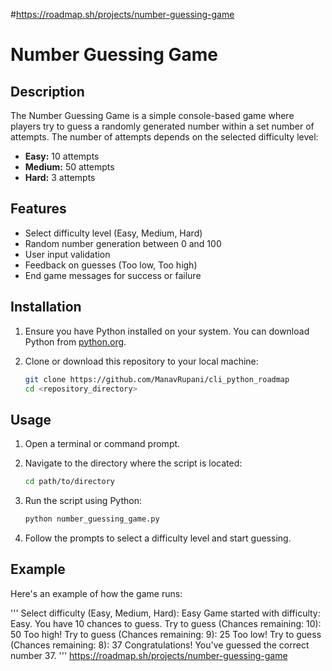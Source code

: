 #https://roadmap.sh/projects/number-guessing-game
# Number Guessing Game

## Description

The Number Guessing Game is a simple console-based game where players try to guess a randomly generated number within a set number of attempts. The number of attempts depends on the selected difficulty level:

- **Easy:** 10 attempts
- **Medium:** 50 attempts
- **Hard:** 3 attempts

## Features

- Select difficulty level (Easy, Medium, Hard)
- Random number generation between 0 and 100
- User input validation
- Feedback on guesses (Too low, Too high)
- End game messages for success or failure

## Installation

1. Ensure you have Python installed on your system. You can download Python from [python.org](https://www.python.org/).

2. Clone or download this repository to your local machine:

    ```bash
    git clone https://github.com/ManavRupani/cli_python_roadmap
    cd <repository_directory>
    ```

## Usage

1. Open a terminal or command prompt.

2. Navigate to the directory where the script is located:

    ```bash
    cd path/to/directory
    ```

3. Run the script using Python:

    ```bash
    python number_guessing_game.py
    ```

4. Follow the prompts to select a difficulty level and start guessing.

## Example

Here's an example of how the game runs:

'''
Select difficulty (Easy, Medium, Hard): Easy
Game started with difficulty: Easy.
You have 10 chances to guess. Try to guess (Chances remaining: 10): 50
Too high!
Try to guess (Chances remaining: 9): 25 Too low! Try to guess (Chances remaining: 8): 37 Congratulations! You've guessed the correct number 37.
'''
https://roadmap.sh/projects/number-guessing-game

